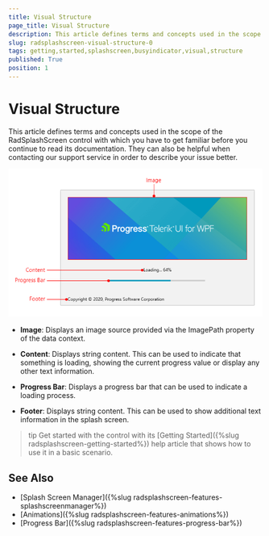 ```yaml
---
title: Visual Structure
page_title: Visual Structure
description: This article defines terms and concepts used in the scope of the RadSplashScreen control with which you have to get familiar before you continue to read its documentation.
slug: radsplashscreen-visual-structure-0
tags: getting,started,splashscreen,busyindicator,visual,structure
published: True
position: 1
---
```


# Visual Structure

This article defines terms and concepts used in the scope of the RadSplashScreen control with which you have to get familiar before you continue to read its documentation. They can also be helpful when contacting our support service in order to describe your issue better.

![WPF RadSplashScreen ](images/radsplashscreen-visual-structure-0.png)

* __Image__: Displays an image source provided via the ImagePath property of the data context. 

* __Content__: Displays string content. This can be used to indicate that something is loading, showing the current progress value or display any other text information.

* __Progress Bar__: Displays a progress bar that can be used to indicate a loading process. 

* __Footer__: Displays string content. This can be used to show additional text information in the splash screen.

>tip Get started with the control with its [Getting Started]({%slug radsplashscreen-getting-started%}) help article that shows how to use it in a basic scenario.

## See Also  
* [Splash Screen Manager]({%slug radsplashscreen-features-splashscreenmanager%})
* [Animations]({%slug radsplashscreen-features-animations%})
* [Progress Bar]({%slug radsplashscreen-features-progress-bar%})
